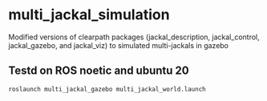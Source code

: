 # multi_jackal_simulation
Modified versions of clearpath packages (jackal_description, jackal_control, jackal_gazebo, and jackal_viz) to simulated multi-jackals in gazebo 
## Testd on ROS noetic and ubuntu 20
```bash
roslaunch multi_jackal_gazebo multi_jackal_world.launch 
```
